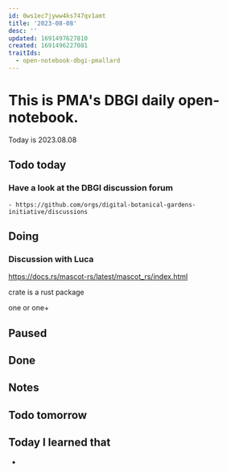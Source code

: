 ```yaml
---
id: 0ws1ec7jyww4ks747qv1amt
title: '2023-08-08'
desc: ''
updated: 1691497627810
created: 1691496227081
traitIds:
  - open-notebook-dbgi-pmallard
---
```



# This is PMA's DBGI daily open-notebook.

Today is 2023.08.08

## Todo today

### Have a look at the DBGI discussion forum
    - https://github.com/orgs/digital-botanical-gardens-initiative/discussions
###
###

## Doing

### Discussion with Luca

https://docs.rs/mascot-rs/latest/mascot_rs/index.html

crate is a rust package

one or one+



## Paused

## Done

## Notes

## Todo tomorrow

###
###
###


## Today I learned that

-